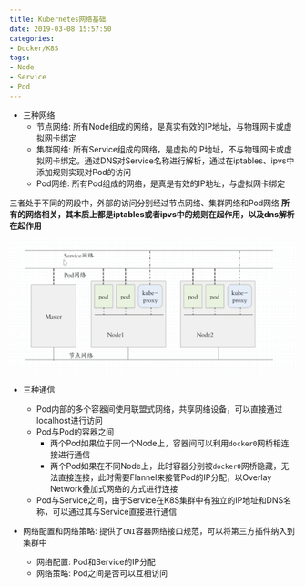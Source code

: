 ```yaml
---
title: Kubernetes网络基础
date: 2019-03-08 15:57:50
categories: 
- Docker/K8S
tags: 
- Node
- Service
- Pod
---
```


- 三种网络
  - 节点网络: 所有Node组成的网络，是真实有效的IP地址，与物理网卡或虚拟网卡绑定
  - 集群网络: 所有Service组成的网络，是虚拟的IP地址，不与物理网卡或虚拟网卡绑定。通过DNS对Service名称进行解析，通过在iptables、ipvs中添加规则实现对Pod的访问
  - Pod网络: 所有Pod组成的网络，是真是有效的IP地址，与虚拟网卡绑定

三者处于不同的网段中，外部的访问分别经过节点网络、集群网络和Pod网络  **所有的网络相关，其本质上都是iptables或者ipvs中的规则在起作用，以及dns解析在起作用**

![img](/images/Kubernetes之三种网络.png)

- 三种通信
  - Pod内部的多个容器间使用联盟式网络，共享网络设备，可以直接通过localhost进行访问
  - Pod与Pod的容器之间
    - 两个Pod如果位于同一个Node上，容器间可以利用`docker0`网桥相连接进行通信
    - 两个Pod如果在不同Node上，此时容器分别被`docker0`网桥隐藏，无法直接连接，此时需要Flannel来接管Pod的IP分配，以Overlay Network叠加式网络的方式进行连接
  - Pod与Service之间，由于Service在K8S集群中有独立的IP地址和DNS名称，可以通过其与Service直接进行通信

- 网络配置和网络策略: 提供了`CNI`容器网络接口规范，可以将第三方插件纳入到集群中
  - 网络配置: Pod和Service的IP分配
  - 网络策略: Pod之间是否可以互相访问
